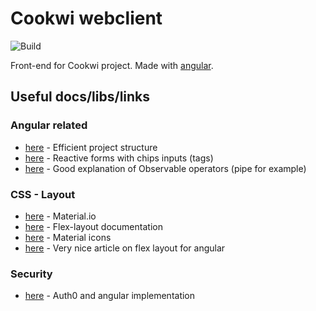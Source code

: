 # Cookwi webclient

![Build](https://github.com/gjdass/cookwi-webclient/workflows/Build/badge.svg)

Front-end for Cookwi project. Made with [angular](https://angular.io).

## Useful docs/libs/links

### Angular related

- [here](https://itnext.io/choosing-a-highly-scalable-folder-structure-in-angular-d987de65ec7) - Efficient project structure
- [here](https://www.dev6.com/angular/angular-material-chips-with-reactive-forms-and-custom-validation/) - Reactive forms with chips inputs (tags)
- [here](https://www.concretepage.com/angular/angular-observable-pipe) - Good explanation of Observable operators (pipe for example)

### CSS - Layout

- [here](https://material.angular.io/components/categories) - Material.io
- [here](https://github.com/angular/flex-layout/wiki) - Flex-layout documentation
- [here](https://material.io/resources/icons/?style=baseline) - Material icons
- [here](https://medium.com/angular-in-depth/angular-flex-layout-flexbox-and-grid-layout-for-angular-component-6e7c24457b63) - Very nice article on flex layout for angular

### Security

- [here](https://auth0.com/docs/quickstart/spa/angular2) - Auth0 and angular implementation
